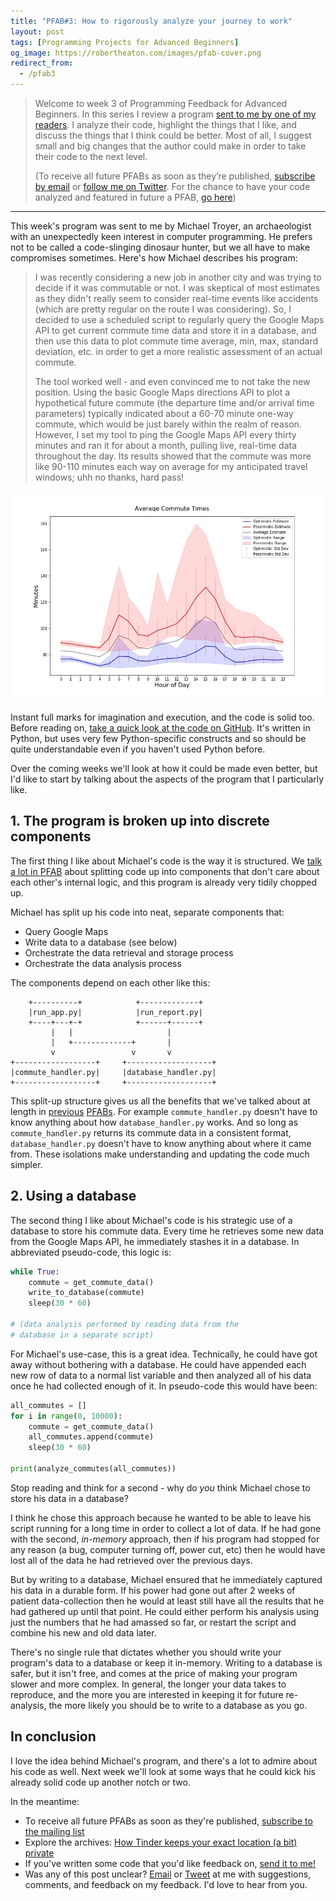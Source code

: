```yaml
---
title: "PFAB#3: How to rigorously analyze your journey to work"
layout: post
tags: [Programming Projects for Advanced Beginners]
og_image: https://robertheaton.com/images/pfab-cover.png
redirect_from:
  - /pfab3
---
```

> Welcome to week 3 of Programming Feedback for Advanced Beginners. In this series I review a program [sent to me by one of my readers][feedback]. I analyze their code, highlight the things that I like, and discuss the things that I think could be better. Most of all, I suggest small and big changes that the author could make in order to take their code to the next level.
>
> (To receive all future PFABs as soon as they’re published, [subscribe by email][subscribe] or [follow me on Twitter][twitter]. For the chance to have your code analyzed and featured in future a PFAB, [go here][feedback])

<hr/>

This week's program was sent to me by Michael Troyer, an archaeologist with an unexpectedly keen interest in computer programming. He prefers not to be called a code-slinging dinosaur hunter, but we all have to make compromises sometimes. Here's how Michael describes his program:

> I was recently considering a new job in another city and was trying to decide if it was commutable or not. I was skeptical of most estimates as they didn't really seem to consider real-time events like accidents (which are pretty regular on the route I was considering). So, I decided to use a scheduled script to regularly query the Google Maps API to get current commute time data and store it in a database, and then use this data to plot commute time average, min, max, standard deviation, etc. in order to get a more realistic assessment of an actual commute.
>
> The tool worked well - and even convinced me to not take the new position. Using the basic Google Maps directions API to plot a hypothetical future commute (the departure time and/or arrival time parameters) typically indicated about a 60-70 minute one-way commute, which would be just barely within the realm of reason. However, I set my tool to ping the Google Maps API every thirty minutes and ran it for about a month, pulling live, real-time data throughout the day. Its results showed that the commute was more like 90-110 minutes each way on average for my anticipated travel windows; uhh no thanks, hard pass!

<img src="/images/pfab3-graph.jpg" />

Instant full marks for imagination and execution, and the code is solid too. Before reading on, [take a quick look at the code on GitHub][commute-times]. It's written in Python, but uses very few Python-specific constructs and so should be quite understandable even if you haven't used Python before.

Over the coming weeks we'll look at how it could be made even better, but I'd like to start by talking about the aspects of the program that I particularly like.

## 1. The program is broken up into discrete components

The first thing I like about Michael's code is the way it is structured. We [talk][pfab1] [a lot in PFAB][pfab2] about splitting code up into components that don't care about each other's internal logic, and this program is already very tidily chopped up.

Michael has split up his code into neat, separate components that:

* Query Google Maps
* Write data to a database (see below)
* Orchestrate the data retrieval and storage process
* Orchestrate the data analysis process

The components depend on each other like this:

```
    +----------+            +-------------+
    |run_app.py|            |run_report.py|
    +----+---+-+            +------+------+
         |   |                     |
         |   +-------------+       |
         v                 v       v
+------------------+     +-------------------+
|commute_handler.py|     |database_handler.py|
+------------------+     +-------------------+
```

This split-up structure gives us all the benefits that we've talked about at length in [previous][pfab1] [PFABs][pfab2]. For example `commute_handler.py` doesn't have to know anything about how `database_handler.py` works. And so long as `commute_handler.py` returns its commute data in a consistent format, `database_handler.py` doesn't have to know anything about where it came from. These isolations make understanding and updating the code much simpler.

## 2. Using a database

The second thing I like about Michael's code is his strategic use of a database to store his commute data. Every time he retrieves some new data from the Google Maps API, he immediately stashes it in a database. In abbreviated pseudo-code, this logic is:

```python
while True:
    commute = get_commute_data()
    write_to_database(commute)
    sleep(30 * 60)

# (data analysis performed by reading data from the
# database in a separate script)
```

For Michael's use-case, this is a great idea. Technically, he could have got away without bothering with a database. He could have appended each new row of data to a normal list variable and then analyzed all of his data once he had collected enough of it. In pseudo-code this would have been:

```python
all_commutes = []
for i in range(0, 10000):
    commute = get_commute_data()
    all_commutes.append(commute)
    sleep(30 * 60)

print(analyze_commutes(all_commutes))
```

Stop reading and think for a second - why do *you* think Michael chose to store his data in a database?

I think he chose this approach because he wanted to be able to leave his script running for a long time in order to collect a lot of data. If he had gone with the second, *in-memory* approach, then if his program had stopped for any reason (a bug, computer turning off, power cut, etc) then he would have lost all of the data he had retrieved over the previous days.

But by writing to a database, Michael ensured that he immediately captured his data in a durable form. If his power had gone out after 2 weeks of patient data-collection then he would at least still have all the results that he had gathered up until that point. He could either perform his analysis using just the numbers that he had amassed so far, or restart the script and combine his new and old data later.

There's no single rule that dictates whether you should write your program's data to a database or keep it in-memory. Writing to a database is safer, but it isn't free, and comes at the price of making your program slower and more complex. In general, the longer your data takes to reproduce, and the more you are interested in keeping it for future re-analysis, the more likely you should be to write to a database as you go.

## In conclusion

I love the idea behind Michael's program, and there's a lot to admire about his code as well. Next week we'll look at some ways that he could kick his already solid code up another notch or two.

In the meantime:

* To receive all future PFABs as soon as they're published, [subscribe to the mailing list][subscribe]
* Explore the archives: [How Tinder keeps your exact location (a bit) private][tinder]
* If you've written some code that you'd like feedback on, [send it to me!][feedback]
* Was any of this post unclear? [Email][about] or [Tweet][twitter] at me with suggestions, comments, and feedback on my feedback. I'd love to hear from you.

[pfab1]: https://robertheaton.com/pfab1
[pfab2]: https://robertheaton.com/pfab2
[commute-times]: https://github.com/robert/programming-feedback-for-advanced-beginners/blob/master/editions/3-4-5-commute-times/original
[tinder]: https://robertheaton.com/2018/07/09/how-tinder-keeps-your-location-a-bit-private/
[about]: https://robertheaton.com/about
[twitter]: https://twitter.com/robjheaton
[feedback]: https://robertheaton.com/feedback
[subscribe]: https://advancedbeginners.substack.com
